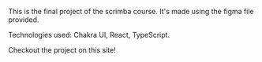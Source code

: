 This is the final project of the scrimba course. It's made using the figma file provided.

Technologies used: Chakra UI, React, TypeScript.

Checkout the project on this site!
